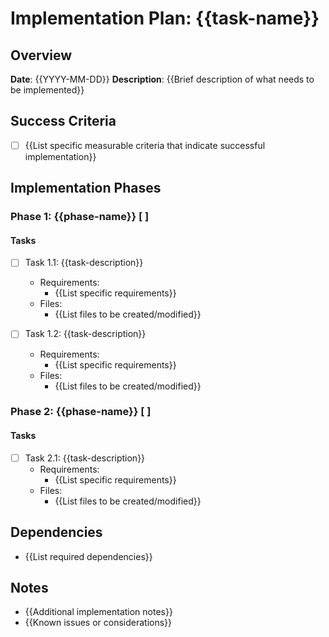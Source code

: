 # Implementation Plan: {{task-name}}

## Overview

**Date**: {{YYYY-MM-DD}}
**Description**: {{Brief description of what needs to be implemented}}

## Success Criteria

- [ ] {{List specific measurable criteria that indicate successful implementation}}

## Implementation Phases

### Phase 1: {{phase-name}} [ ]

#### Tasks

- [ ] Task 1.1: {{task-description}}
  - Requirements:
    - {{List specific requirements}}
  - Files:
    - {{List files to be created/modified}}

- [ ] Task 1.2: {{task-description}}
  - Requirements:
    - {{List specific requirements}}
  - Files:
    - {{List files to be created/modified}}

### Phase 2: {{phase-name}} [ ]

#### Tasks

- [ ] Task 2.1: {{task-description}}
  - Requirements:
    - {{List specific requirements}}
  - Files:
    - {{List files to be created/modified}}

## Dependencies

- {{List required dependencies}}

## Notes

- {{Additional implementation notes}}
- {{Known issues or considerations}}
